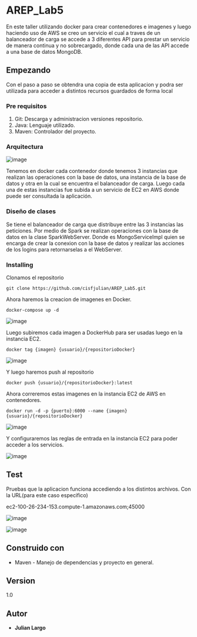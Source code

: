 # AREP_Lab5

En este taller utilizando docker para crear contenedores e imagenes y luego haciendo uso de AWS se creo un servicio el cual a traves de un balanceador de carga
se accede a 3 diferentes API para prestar un servicio de manera continua y no sobrecargado, donde cada una de las API accede a una base de datos MongoDB.

## Empezando

Con el paso a paso se obtendra una copia de esta aplicacion y podra ser utilizada para acceder a distintos recursos guardados de forma local

### Pre requisitos

1. Git: Descarga y administracion versiones repositorio.
2. Java: Lenguaje utilizado.
3. Maven: Controlador del proyecto.

### Arquitectura

![image](https://user-images.githubusercontent.com/99369778/227954705-9232e6fa-db62-4bf8-8883-a652400ff6ae.png)

Tenemos en docker cada contenedor donde tenemos 3 instancias que realizan las operaciones con la base de datos, una instancia de la base de datos y otra
en la cual se encuentra el balanceador de carga. Luego cada una de estas instancias fue subida a un servicio de EC2 en AWS donde puede ser consultada la aplicación.

### Diseño de clases

Se tiene el balanceador de carga que distribuye entre las 3 instancias las peticiones.
Por medio de Spark se realizan operaciones con la base de datos en la clase SparkWebServer. Donde es MongoServiceImpl quien se encarga de crear la conexion
con la base de datos y realizar las acciones de los logins para retornarselas a el WebServer.

### Installing

Clonamos el repositorio

```
git clone https://github.com/cisfjulian/AREP_Lab5.git
```

Ahora haremos la creacion de imagenes en Docker.

```
docker-compose up -d
```
![image](https://user-images.githubusercontent.com/99369778/227961899-9d3e142a-cdd7-40c3-9893-48d52ba0ca9d.png)

Luego subiremos cada imagen a DockerHub para ser usadas luego en la instancia EC2.

```
docker tag {imagen} {usuario}/{repositorioDocker}
```

![image](https://user-images.githubusercontent.com/99369778/227962094-4d521281-a6d0-45ce-b249-b4ccc4aaad53.png)


Y luego haremos push al repositorio

```
docker push {usuario}/{repositorioDocker}:latest
```
Ahora correremos estas imagenes en la instancia EC2 de AWS en contenedores.

```
docker run -d -p {puerto}:6000 --name {imagen} {usuario}/{repositorioDocker}
```

![image](https://user-images.githubusercontent.com/99369778/227964201-6cf47c39-d399-4299-94b6-0ceb841cb43f.png)

Y configuraremos las reglas de entrada en la instancia EC2 para poder acceder a los servicios.

![image](https://user-images.githubusercontent.com/99369778/227964739-ef83053e-81c9-440b-8769-e7bc08d9bb93.png)


## Test

Pruebas que la aplicacion funciona accediendo a los distintos archivos. Con la URL(para este caso especifico)

ec2-100-26-234-153.compute-1.amazonaws.com;45000

![image](https://user-images.githubusercontent.com/99369778/227960100-567c17a5-2ee0-415f-8a3c-b97fab440046.png)

![image](https://user-images.githubusercontent.com/99369778/227960127-7b9bef7b-d02f-4dcb-aa43-1380c5a8091a.png)

## Construido con

* Maven - Manejo de dependencias y proyecto en general.

## Version

1.0

## Autor

* **Julian Largo**



